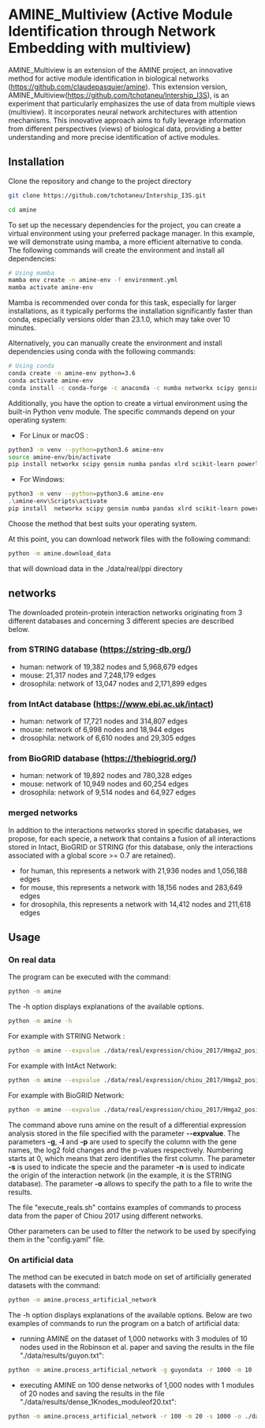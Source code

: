 # AMINE_Multiview (Active Module Identification through Network Embedding with multiview)
AMINE_Multiview is an  extension of the AMINE project, an innovative method for active module identification in biological networks (https://github.com/claudepasquier/amine). This extension version, AMINE_Multiview(https://github.com/tchotaneu/Intership_I3S), is an experiment that particularly emphasizes the use of data from multiple views (multiview). It incorporates neural network architectures with attention mechanisms. This innovative approach aims to fully leverage information from different perspectives (views) of biological data, providing a better understanding and more precise identification of active modules.
## Installation

Clone the repository and change to the project directory
```bash
git clone https://github.com/tchotaneu/Intership_I3S.git

cd amine
```

To set up the necessary dependencies for the project, you can create a virtual environment using your preferred package manager. In this example, we will demonstrate using mamba, a more efficient alternative to conda. The following commands will create the environment and install all dependencies:

```bash
# Using mamba
mamba env create -n amine-env -f environment.yml
mamba activate amine-env
```

Mamba is recommended over conda for this task, especially for larger installations, as it typically performs the installation significantly faster than conda, especially versions older than 23.1.0, which may take over 10 minutes.

Alternatively, you can manually create the environment and install dependencies using conda with the following commands:

```bash
# Using conda
conda create -n amine-env python=3.6
conda activate amine-env
conda install -c conda-forge -c anaconda -c numba networkx scipy gensim numba pandas xlrd scikit-learn powerlaw progressbar2 openpyxl python-levenshtein pyyaml
```

Additionally, you have the option to create a virtual environment using the built-in Python venv module. The specific commands depend on your operating system:

- For Linux or macOS :

```bash
python3 -m venv --python=python3.6 amine-env
source amine-env/bin/activate
pip install networkx scipy gensim numba pandas xlrd scikit-learn powerlaw progressbar2 openpyxl pyyaml torch torchvision matplotlib

```

- For Windows:

```bash
python3 -m venv --python=python3.6 amine-env
.\amine-env\Scripts\activate
pip install  networkx scipy gensim numba pandas xlrd scikit-learn powerlaw progressbar2 openpyxl pyyaml torch torchvision matplotlib

```
Choose the method that best suits your operating system. 

At this point, you can download network files with the following command:
```bash
python -m amine.download_data
```
that will download data in the ./data/real/ppi directory

## networks
The downloaded protein-protein interaction networks originating from 3 different databases and concerning 3 different species are described below.

### from STRING database (https://string-db.org/)
* human: network of 19,382 nodes and 5,968,679 edges
* mouse: 21,317 nodes and 7,248,179 edges
* drosophila: network of 13,047 nodes and 2,171,899 edges

### from IntAct database (https://www.ebi.ac.uk/intact)
* human: network of 17,721 nodes and 314,807 edges
* mouse: network of 6,998 nodes and 18,944 edges
* drosophila: network of 6,610 nodes and 29,305 edges

### from BioGRID database (https://thebiogrid.org/)
* human: network of 19,892 nodes and 780,328 edges
* mouse: network of 10,949 nodes and 60,254 edges
* drosophila: network of 9,514 nodes and 64,927 edges

### merged networks
In addition to the interactions networks stored in specific databases, we propose, for each specie, a network that contains a fusion of all interactions stored in Intact, BioGRID or STRING (for this database, only the interactions associated with a global score >= 0.7 are retained).
* for human, this represents a network with 21,936 nodes and 1,056,188 edges
* for mouse, this represents a network with 18,156 nodes and 283,649 edges
* for drosophila, this represents a network with 14,412 nodes and 211,618 edges

## Usage

### On real data
The program can be executed with the command:
```bash
python -m amine
```
The -h option displays explanations of the available options. 
```bash
python -m amine -h
```
For example with STRING Network :
```bash
python -m amine --expvalue ./data/real/expression/chiou_2017/Hmga2_positive_vs_negative.csv -g 0 -l 2 -p 6 -s mouse -n string -o ./data/results/Hmga2_positive_vs_negative_string_network.xlsx -v -ep 12
```
For example with IntAct Network:
```bash
python -m amine --expvalue ./data/real/expression/chiou_2017/Hmga2_positive_vs_negative.csv -g 0 -l 2 -p 6 -s mouse -n intact -o ./data/results/Hmga2_positive_vs_negative_intact_network_1.xlsx -ep 12
```
For example with  BioGRID Network:
```bash
python -m amine --expvalue ./data/real/expression/chiou_2017/Hmga2_positive_vs_negative.csv -g 0 -l 2 -p 6 -s mouse -n biogrid -o ./data/results/Hmga2_positive_vs_negative_biogrid_network_1.xlsx -ep 12
```

The command above runs amine on the result of a differential expression analysis stored in the file specified with the parameter **--expvalue**. The parameters **-g**, **-l** and **-p** are used to specify the column with the gene names, the log2 fold changes and the p-values respectively. Numbering starts at 0, which means that zero identifies the first column. The parameter **-s** is used to indicate the specie and the parameter **-n** is used to indicate the origin of the interaction network (in the example, it is the STRING database). The parameter **-o** allows to specify the path to a file to write the results.

The file "execute_reals.sh" contains examples of commands to process data from the paper of Chiou 2017 using different networks.

Other parameters can be used to filter the network to be used by specifying them in the "config.yaml" file.

### On artificial data
The method can be executed in batch mode on set of artificially generated datasets with the command:
```bash
python -m amine.process_artificial_network
```
The -h option displays explanations of the available options. Below are two examples of commands to run the program on a batch of artificial data:

* running AMINE on the dataset of 1,000 networks with 3 modules of 10 nodes used in the Robinson et al. paper and saving the results in the file "./data/results/guyon.txt":
```bash
python -m amine.process_artificial_network -g guyondata -r 1000 -m 10 -n 3 -o ./data/results/guyon.txt -v
```
* executing AMINE on 100 dense networks of 1,000 nodes with 1 modules of 20 nodes and saving the results in the file "./data/results/dense_1Knodes_moduleof20.txt":
```bash
python -m amine.process_artificial_network -r 100 -m 20 -s 1000 -o ./data/results/dense_1Knodes_moduleof20.txt -v
```

